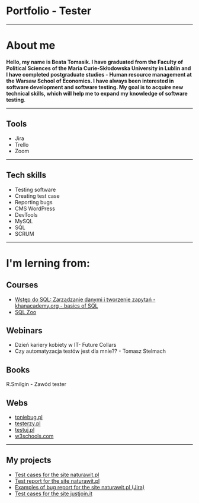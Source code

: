 # Portfolio - Tester

---
# About me
**Hello, my name is Beata Tomasik. I have graduated from the Faculty of Political Sciences of the Maria Curie-Skłodowska University in Lublin and I have completed postgraduate studies - Human resource management at the Warsaw School of Economics. I have always been interested in software development and software testing. My goal is to acquire new technical skills, which will help me to expand my knowledge of software testing**.

---
## Tools
- Jira
- Trello
- Zoom

---
## Tech skills
- Testing software
- Creating test case
- Reporting bugs
- CMS WordPress
- DevTools
- MySQL
- SQL
- SCRUM

---
# I'm lerning from:

## Courses

- [Wstęp do SQL: Zarządzanie danymi i tworzenie zapytań - khanacademy.org - basics of SQL](https://pl.khanacademy.org/computing/computer-programming/sql)
- [SQL Zoo](https://sqlzoo.net/)

## Webinars

- Dzień kariery kobiety w IT- Future Collars 
- Czy automatyzacja testów jest dla mnie?? - Tomasz Stelmach

## Books

R.Smilgin - Zawód tester

## Webs

- [toniebug.pl](https://www.toniebug.pl)
- [testerzy.pl](https://testerzy.pl/)
- [testuj.pl](https://testuj.pl/)
- [w3schools.com](https://www.w3schools.com)

---
## My projects

- [Test cases for the site naturawit.pl](https://drive.google.com/file/d/1fFr-SLajI18iTbXDKYqjEj0A4nzf6c45/view?usp=sharing)
- [Test report for the site naturawit.pl](https://drive.google.com/file/d/1MGYPIrd-3KdqxZPYGTZYoIo9KQjHj6CV/view?usp=sharing)
- [Examples of bug report for the site naturawit.pl (Jira)](https://drive.google.com/file/d/1xQiwCNx3Q7CSkpOpPmgRiRKgce-mt1vQ/view?usp=sharing)
- [Test cases for the site justjoin.it](https://drive.google.com/file/d/1W0bWgyCvAbqveIlXofuHcmo6StZ-10Om/view?usp=sharing)
      
      
      
